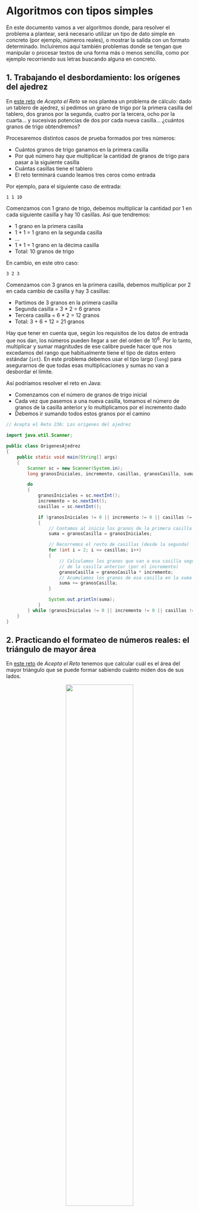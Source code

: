 # Algoritmos con tipos simples

En este documento vamos a ver algoritmos donde, para resolver el problema a plantear, será necesario utilizar un tipo de dato simple en concreto (por ejemplo, números reales), o mostrar la salida con un formato determinado. Incluiremos aquí también problemas donde se tengan que manipular o procesar textos de una forma más o menos sencilla, como por ejemplo recorriendo sus letras buscando alguna en concreto.

## 1. Trabajando el desbordamiento: los orígenes del ajedrez

En <a href="https://aceptaelreto.com/problem/statement.php?id=236" target="_blank">este reto</a> de *Acepta el Reto* se nos plantea un problema de cálculo: dado un tablero de ajedrez, si pedimos un grano de trigo por la primera casilla del tablero, dos granos por la segunda, cuatro por la tercera, ocho por la cuarta... y sucesivas potencias de dos por cada nueva casilla... ¿cuántos granos de trigo obtendremos?

Procesaremos distintos casos de prueba formados por tres números:

* Cuántos granos de trigo ganamos en la primera casilla
* Por qué número hay que multiplicar la cantidad de granos de trigo para pasar a la siguiente casilla
* Cuántas casillas tiene el tablero
* El reto terminará cuando leamos tres ceros como entrada

Por ejemplo, para el siguiente caso de entrada:

```
1 1 10
```

Comenzamos con 1 grano de trigo, debemos multiplicar la cantidad por 1 en cada siguiente casilla y hay 10 casillas. Así que tendremos:

* 1 grano en la primera casilla
* 1 * 1 = 1 grano en la segunda casilla
* ...
* 1 * 1 = 1 grano en la décima casilla
* Total: 10 granos de trigo

En cambio, en este otro caso:

```
3 2 3
```

Comenzamos con 3 granos en la primera casilla, debemos multiplicar por 2 en cada cambio de casilla y hay 3 casillas:

* Partimos de 3 granos en la primera casilla
* Segunda casilla = 3 * 2 = 6 granos
* Tercera casilla = 6 * 2 = 12 granos
* Total: 3 + 6 + 12 = 21 granos

Hay que tener en cuenta que, según los requisitos de los datos de entrada que nos dan, los números pueden llegar a ser del orden de 10<sup>6</sup>. Por lo tanto, multiplicar y sumar magnitudes de ese calibre puede hacer que nos excedamos del rango que habitualmente tiene el tipo de datos entero estándar (`int`). En este problema debemos usar el tipo largo (`long`) para asegurarnos de que todas esas multiplicaciones y sumas no van a desbordar el límite.

Así podríamos resolver el reto en Java:

* Comenzamos con el número de granos de trigo inicial
* Cada vez que pasemos a una nueva casilla, tomamos el número de granos de la casilla anterior y lo multiplicamos por el incremento dado
* Debemos ir sumando todos estos granos por el camino

```java
// Acepta el Reto 236: Los orígenes del ajedrez

import java.util.Scanner;

public class OrigenesAjedrez
{
    public static void main(String[] args)
    {
        Scanner sc = new Scanner(System.in);
        long granosIniciales, incremento, casillas, granosCasilla, suma;

        do
        {
            granosIniciales = sc.nextInt();
            incremento = sc.nextInt();
            casillas = sc.nextInt();

            if (granosIniciales != 0 || incremento != 0 || casillas != 0)
            {
                // Contamos al inicio los granos de la primera casilla
                suma = granosCasilla = granosIniciales;

                // Recorremos el resto de casillas (desde la segunda)
                for (int i = 2; i <= casillas; i++)
                {
                    // Calculamos los granos que van a esa casilla según los
                    // de la casilla anterior (por el incremento)
                    granosCasilla = granosCasilla * incremento;
                    // Acumulamos los granos de esa casilla en la suma total
                    suma += granosCasilla;
                }

                System.out.println(suma);
            }
        } while (granosIniciales != 0 || incremento != 0 || casillas != 0);
    }
}
```

## 2. Practicando el formateo de números reales: el triángulo de mayor área

En <a href="https://aceptaelreto.com/problem/statement.php?id=350" target="_blank">este reto</a> de *Acepta el Reto* tenemos que calcular cuál es el área del mayor triángulo que se puede formar sabiendo cuánto miden dos de sus lados.

<div align="center">
    <img src="https://aceptaelreto.com/pub/problems/v003/50/st/statements/Spanish/Triangulos.svg" width="60%">
    <p><em>Fuente: Acepta el Reto</em></p>
</div>

Nos irán dando parejas de lados para calcular el área máxima, hasta que nos den dos lados que valen 0.

Para conocer cuál es el área mayor que se puede formar, todo depende del ángulo que formemos con esos dos segmentos, como puede verse en la imagen anterior. Intuitivamente puede verse que ese área será mayor cuanto más perpendiculares pongamos entre sí los segmentos, aunque también se puede demostrar matemáticamente. 

!!! note Demostración

    Llamaremos **a** y **b** a los dos segmentos que tenemos, y **A** al ángulo que forman.</p>

    <div align="center">
        <img src="images/reto350_1.png" width="30%">
    </div>

    El área la calcularíamos como **base · altura / 2**, siendo la base el lado **a** y la altura la cantidad **h** que no conocemos. Sin embargo, aplicando trigonometría se tiene que el seno del ángulo **A** que forman **a** y **b** se calcula dividiendo **h / b**. Despejando **h** en esa fórmula, se tiene que **h = b · sen A**.

    Con esto, el área del triángulo la podemos calcular en cualquier caso como **(a · b · sen A) / 2**. Como **a** y **b** ya sabemos lo que valen, este área será máxima cuanto mayor sea el seno del ángulo que forman **A**. El ángulo que tiene el mayor valor del seno es el de 90º, cuyo seno vale 1 y, por tanto, obtendremos la mayor área poniendo los lados en ángulo recto, y el área quedaría como **a · b (· 1) / 2**.

Aplicando este razonamiento, sean cuales sean los dos lados *a* y *b* que nos den calcularemos el área máxima como `a * b / 2`. Una de las peculiaridades de este problema es que tenemos que sacar el resultado formateado con 1 decimal (ya que puede que no sea exacto). 

* En el caso de **Java**, disponemos de una instrucción llamada `System.out.printf`. Entre comillas, con el símbolo `%f` indicamos que queremos intercalar un número real. Entre el porcentaje y la *f* podemos especificar cuántas cifras decimales queremos. Por ejemplo, de este modo sacaríamos la variable `numero` con 2 decimales (ponemos al final `\n` para pasar a la siguiente línea):

```java
float numero;
...
System.out.printf("El número vale %.2f\n", numero);
```

* En el caso de **C#** (aunque *Acepta el Reto* no admite este lenguaje) podemos usar la instrucción `ToString` de la variable a mostrar, indicando entre comillas el número de decimales, tras la letra *N*. Así quedaría el ejemplo anterior:

```cs
float numero;
...
System.Console.WriteLine("El número vale" + numero.ToString("N2"));
```

* Finalmente, en **Python** (aunque *Acepta el Reto* tampoco lo acepta como lenguaje a utilizar), tenemos una sintaxis similar a la instrucción *printf* anterior, pero usando la instrucción `print` de Python:

```py
print(f'El número vale {numero:.2f}')
```

Con todo lo anterior, el reto del triángulo de mayor área se resolvería así en Java:

```java
import java.util.Scanner;

public class Reto350
{
    public static void main(String[] args)
    {
        Scanner sc = new Scanner(System.in);
        float a, b, area;
        
        do
        {
            a = sc.nextFloat();
            b = sc.nextFloat();
            if(a != 0 || b != 0)
            {
                area = a * b / 2;
                System.out.printf("%.1f\n", area);
            }
        }
        while(a != 0 || b != 0);
    }
}
```

### 2.1. Metrónomo

En <a href="https://open.kattis.com/problems/metronome" target="_blank">este reto</a> de *Kattis* nos piden que calculemos el número de revoluciones de un metrónomo. Los metrónomos se utilizan en música para mantener el ritmo de una canción o pieza musical. En el enunciado se explica que, para cada vuelta o revolución completa del metrónomo, se producen 4 *ticks*. Con esto, y dada la longitud de una canción en *ticks* del metrónomo, ¿a cuántas revoluciones o vueltas se debe ajustar el metrónomo para que termine justo cuando termina la canción? La cantidad la debemos dar ajustada a 2 cifras decimales

Por ejemplo, si la longitud de la canción es de 16 *ticks*, a 4 *ticks* por vuelta tendremos que ajustarlo a *4.00* vueltas. En cambio, si la longitud es de 99 *ticks*, a 4 *ticks* por vuelta la tendremos que ajustar a *24.75* vueltas o revoluciones.

!!! quote "Ejercicio 1"

    Trata de resolver este reto en C# y comprueba que la plataforma lo acepta
    
    !!! warning Cuidado
        
        En este caso, si el resultado tiene menos de 2 decimales no tendrás que mostrarlos todos. Para ello, en la instrucción `ToString` te será de utilidad el símbolo de la almohadilla #, en lugar de especificar con N directamente el número de decimales.

## 3. Formateo de otros datos numéricos: leyendo el diccionario

En <a href="https://aceptaelreto.com/problem/statement.php?id=576" target="_blank">este reto</a> de *Acepta el Reto* nos pide que calculemos cuánto tiempo se tarda en leer un diccionario. Para cada caso de prueba nos dan:

* En una línea, cuántos segundos se necesitan para leer cada entrada del diccionario. El reto termina cuando leamos 0 como cantidad.
* En la siguiente línea vienen varios números. Cada uno indica el número de entradas que hay en cada página del diccionario. Esta secuencia termina con un 0, para indicar que ya no hay más páginas en el diccionario.

La peculiaridad de este reto es que debemos mostrar el tiempo total en el formato *hh:mm:ss** (*horas:minutos:segundos*, con dos dígitos en cada parte). 

* Como primer paso, tendremos que calcular los segundos que tardaremos en total en procesar el diccionario. Para ello sumaremos el total de entradas de todas las páginas (números de la segunda línea del caso de prueba), y multiplicaremos ese total por los segundos que tardamos en leer cada entrada (número de la primera línea del caso de prueba)
* Ahora tenemos que pasar esa cantidad en segundos a horas, minutos y segundos. Para ello debemos hacerlo de esta manera:
   * Primero calculamos el número de horas que son esos segundos, dividiendo los segundos entre 3600 segundos que tiene una hora
   * El resto de la división anterior son los segundos restantes, que deberemos convertir en minutos dividiendo entre 60 segundos que tiene un minuto
   * El resto de esta segunda división son los segundos que nos quedan al final

Una vez tengamos los cálculos hechos debemos mostrar la salida. En este caso, cada dato numérico entero debemos mostrarlo con dos dígitos. Veremos cómo se hace eso en los distintos lenguajes...

* En el caso de **Java**, la misma instrucción `System.out.printf` vista antes admite un símbolo `%d` para indicar que queremos intercalar un número entero. Entre el porcentaje y la *d* podemos indicar cuánto espaciado o ceros queremos añadir para completar. Por ejemplo, de este modo sacaríamos la variable `numero` con 2 dígitos, rellenando con ceros (el *0* delante del *2* indica el carácter de relleno para los espacios que queden):

```java
int numero;
...
System.out.printf("El número vale %02d\n", numero);
```

* En el caso de **C#** (aunque *Acepta el Reto* no admite este lenguaje) podemos usar la instrucción `ToString` de la variable a mostrar, indicando entre comillas tantos ceros como cifras queramos mostrar. Así quedaría el ejemplo anterior:

```cs
int numero;
...
System.Console.WriteLine("El número vale" + numero.ToString("00"));
```

* Finalmente, en **Python** (aunque *Acepta el Reto* tampoco lo acepta como lenguaje a utilizar), tenemos una sintaxis similar a la instrucción *printf* anterior, pero usando la instrucción `print` de Python:

```py
print(f'El número vale {numero:02d}')
```

Con todo esto, la solución al reto en Java podría quedar así:

```java
import java.util.Scanner;

public class LeyendoDiccionario
{
    public static void main(String[] args)
    {
        Scanner sc = new Scanner(System.in);
        int segundosPalabra, numEntradas, totalEntradas, horas, minutos, segundos;

        do
        {
            segundosPalabra = sc.nextInt();
            if(segundosPalabra != 0)
            {
                // Procesamos la línea con las entradas por página
                totalEntradas = 0;
                do
                {
                    // Vamos leyendo hasta encontrar un 0
                    // y acumulando en el total de entradas
                    numEntradas = sc.nextInt();
                    if(numEntradas != 0)
                    {
                        totalEntradas += numEntradas;
                    }
                }
                while(numEntradas != 0);

                // Calculamos tiempo total en segundos
                segundos = totalEntradas * segundosPalabra;
                // Calculamos horas
                horas = segundos / 3600;
                // Calculamos minutos
                minutos = (segundos % 3600) / 60;
                // Calculamos segundos
                segundos = (segundos % 3600) % 60;

                // Mostramos resultado
                System.out.printf("%02d:%02d:%02d\n", horas, minutos, segundos);
            }
        }
        while(segundosPalabra != 0);
    }
}
```

### 3.1 Señales horarias

En <a href="https://aceptaelreto.com/problem/statement.php?id=239" target="_blank">este reto</a> de *Acepta el Reto* debemos calcular cuánto tiempo han estado sonando señales horarias en emisoras de radio. Estas señales se producen cada hora, y consisten en una serie de pitidos consecutivos. En concreto, el tiempo que dura la emisión de esos pitidos es de 6 segundos, según el enunciado, pero si eso lo multiplicamos por varias emisoras y días de emisión, se puede convertir en mucho tiempo.

Cada caso de prueba estará compuesto de dos números en una sola línea, separados por espacios:

* El primero de ellos es el número de días en que se está contabilizando la emisión
* El segundo es el número de emisoras que se tienen en cuenta durante esos días
* El problema finaliza al recibir dos ceros como entrada

Como salida debemos mostrar el tiempo total que han estado emitiendo señales horarias todas las emisoras todos esos días. Igual que en el reto anterior, mostraremos el resultado con el formato *hh:mm:ss*.

Por ejemplo, si nos dan este caso de entrada:

```
3 9
```

Quiere decir que contabilizamos 3 días y 9 emisoras. Cada día tendrá 24 horas, multiplicado por 3 días son 72, y multiplicado por 9 emisoras son 648 veces que se emite la señal horaria en ese período de estudio. Como cada emisión son 6 segundos, se ha estado emitiendo un total de 648 · 6 = 3888 segundos. Esta cantidad es la que tenemos que pasar al formato *hh:mm:ss*, quedando en este caso *01:04:48*.

!!! quote "Ejercicio 2"

    Trata de resolver este reto en Java y comprueba que la plataforma lo acepta.

## 4. Procesamiento sencillo de textos: Bandurria Hero

En <a href="https://aceptaelreto.com/problem/statement.php?id=634" target="_blank">este reto</a> de *Acepta el Reto* nos proponen un videojuego llamado *Bandurria Hero* en el que tenemos que sumar puntos con notas correctas tocadas con la bandurria, al estilo de videojuegos como *Guitar Hero*.

Como entrada primero leeremos el número de casos de prueba. Cada entrada estará formada por un texto (una línea) formada por símbolos de *O* mayúsculas y puntos. Cada *O* mayúscula supone una nota tocada correctamente, y cada punto una nota incorrecta. Cada nota correcta supone 10 puntos, y si encadenamos varias seguidas, cada una supone 10 puntos más que la anterior.

Por ejemplo, para este caso de prueba:

```
OO.OO..
```

* La primera *O* daría 10 puntos
* La segunda *O*, al ser consecutiva con la anterior, serían 10+10 = 20
* Luego viene un punto (nota incorrecta)
* Luego viene otra *O* que vuelve a sumar 10 puntos (no es consecutiva con ningún acierto anterior)
* A continuación llega otra *O* que suma 10+10 = 20 puntos
* Finalmente llegan dos notas incorrectas que no suman
* En total, la puntuación será de 10 + 20 + 10 + 20 = 60 puntos.

Para resolver el reto, primero leeremos el número de casos de prueba y con ello construiremos un bucle *for* para procesar cada caso. Internamente leeremos el caso en un *string* y lo recorreremos letra a letra hasta el final. Para cada letra:

* Si es una O, tendremos que distinguir si había una O previa (en cuyo caso sumamos 10 a la puntuación del símbolo anterior) o no (en cuyo caso sumamos 10 puntos nada más)
* Si es un punto, no sumamos nada.

Así podríamos resolver el reto en Java. Observa cómo leemos los datos de entrada: primero leemos el *int* con los casos de prueba y pasamos a la siguiente línea (*nextLine*), para leer uno a uno los casos de prueba dentro del *for*:

```java
import java.util.Scanner;

public class Reto634
{
    public static void main(String[] args)
    {
        Scanner sc = new Scanner(System.in);
        int casos, totalPuntos, puntosActuales;    
        String linea;
        
        // Leemos el número de casos y el salto de línea posterior
        casos = sc.nextInt();
        sc.nextLine();
        
        for(int i = 0; i < casos; i++)
        {
            // Leemos el caso de prueba
            linea = sc.nextLine();
            // Inicializamos contadores de puntos para este caso
            totalPuntos = puntosActuales = 0;

            // Leemos del inicio al fin del string
            for(int j = 0; j < linea.length(); j++)
            {
                // Con charAt(j) accedemos a cada carácter
                if(linea.charAt(j) == 'O')
                {
                    // Si es una O incrementamos el 10 los puntos
                    // de la nota actual
                    puntosActuales += 10;
                    // Acumulamos los puntos
                    totalPuntos += puntosActuales;
                }
                else
                {
                    // Si es un punto reseteamos la puntuación acumulada a 0
                    puntosActuales = 0;
                }
            }
            
            System.out.println(totalPuntos);
        }
    }
}
```

### 4.1. El ojo de Sauron

En <a href="https://open.kattis.com/problems/eyeofsauron" target="_blank">este reto</a> de *Kattis* debemos comprobar si un dibujo del ojo de Sauron (personaje de la saga de El Señor de los Anillos) es correcto. Este ojo está formado por una zona central compuesta por una llama (representada con dos paréntesis `()`), y a ambos lados la flanquean varias barras verticales. Por ejemplo:

```
|||||()|||||
```

Tenemos que determinar si el dibujo que hemos leído es correcto (*correct*) o necesita arreglarse (*fix*). Un dibujo es correcto si tiene el mismo número de barras verticales a ambos lados de la llama. Por ejemplo, el dibujo del ejemplo anterior sería correcto, y este otro necesita arreglarse:

```
||()||||
```

Se garantiza que siempre habrá una pareja de paréntesis en el dibujo, así que sólo tenemos que preocuparnos de determinar si el número de barras es igual a ambos lados.

!!! quote "Ejercicio 3"

    Trata de resolver este reto en C# y comprueba que la plataforma lo acepta
